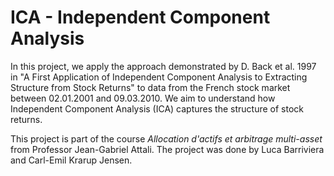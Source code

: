# ICA - Independent Component Analysis
In this project, we apply the approach demonstrated by D. Back et al. 1997 in "A First Application of Independent Component Analysis to Extracting Structure from Stock Returns" to data from the French stock market between 02.01.2001 and 09.03.2010. We aim to understand how Independent Component Analysis (ICA) captures the structure of stock returns.

This project is part of the course *Allocation d'actifs et arbitrage multi-asset* from Professor Jean-Gabriel Attali. The project was done by Luca Barriviera and Carl-Emil Krarup Jensen.
